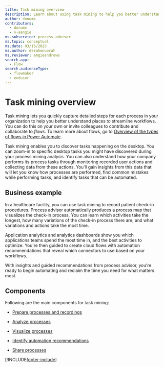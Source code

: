 ```yaml
---
title: Task mining overview
description: Learn about using task mining to help you better understand workflows and begin automating to reclaim time.
author: donums
contributors:
  - donums
  - v-aangie 
ms.subservice: process-advisor
ms.topic: conceptual
ms.date: 03/15/2023
ms.author: derahonuorah
ms.reviewer: angieandrews
search.app: 
  - Flow
search.audienceType: 
  - flowmaker
  - enduser
---
```


# Task mining overview

Task mining lets you quickly capture detailed steps for each process in your organization to help you better understand places to streamline workflows. You can do this on your own or invite colleagues to contribute and collaborate to *flows*. To learn more about flows, go to [Overview of the types of flows in Power Automate](flow-types.md).

Task mining enables you to discover tasks happening on the desktop. You can zoom-in to specific desktop tasks you might have discovered during your process mining analysis. You can also understand how your company performs its process tasks through monitoring recorded user actions and collecting data from these actions. You'll gain insights from this data that will let you know how processes are performed, find common mistakes while performing tasks, and identify tasks that can be automated.

## Business example

In a healthcare facility, you can use task mining to record patient check-in procedures. Process advisor automatically produces a process map that visualizes the check-in process. You can learn which activities take the longest, how many variations of the check-in process there are, and what variations and actions take the most time.

Application analytics and analytics dashboards show you which applications teams spend the most time in, and the best activities to optimize. You're then guided to create cloud flows with automation recommendations that reveal which connectors to use based on your workflows.

With insights and guided recommendations from process advisor, you're ready to begin automating and reclaim the time you need for what matters most.

## Components

Following are the main components for task mining:

- [Prepare processes and recordings](process-advisor-processes.md)

- [Analyze processes](process-advisor-analyze.md)

- [Visualize processes](process-advisor-visualize.md)

- [Identify automation recommendations](process-advisor-automation.md)

- [Share processes](process-advisor-share.md)

[!INCLUDE[footer-include](includes/footer-banner.md)]
